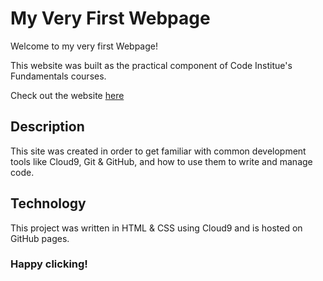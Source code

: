 # My Very First Webpage

Welcome to my very first Webpage!

This website was built as the practical component of Code Institue's Fundamentals courses.

Check out the website [here](https://tsrose.github.io/my-first-website/)


## Description
This site was created in order to get familiar with common development tools like Cloud9, Git & GitHub, and how to use them to write and manage code. 

## Technology
This project was written in HTML & CSS using Cloud9 and is hosted on GitHub pages.

### Happy clicking!